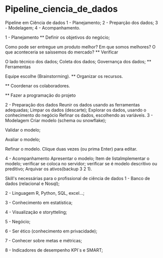 # Pipeline_ciencia_de_dados
Pipeline em Ciência de dados
1 - Planejamento; 2 - Preparção dos dados; 3 - Modelagem; 4 - Acompanhamento.

1 - Planejamento
** Definir os objetivos do negócio;

Como pode ser entregue um produto melhor?
Em que somos melhores?
O que aconteceria se saíssemos do mercado?
** Verificar

O lado técnico dos dados;
Coleta dos dados;
Governança dos dados;
** Ferramentas

Equipe escolhe (Brainstorming).
** Organizar os recursos.

** Coordenar os colaboradores.

** Fazer a programação do projeto

2 - Preparação dos dados
Reunir os dados usando as ferramentas adequadas;
Limpar os dados (descarte);
Explorar os dados, usando o conhecimento do negócio
Refinar os dados, escolhendo as variáveis.
3 - Modelagem
Criar modelo (schema ou snowflake);

Validar o modelo;

Avaliar o modelo;

Refinar o modelo.
Clique duas vezes (ou prima Enter) para editar.

4 - Acompanhamento
Apresentar o modelo;
Item de listaImplementar o modelo;
verificar se coloca no servidor;
verificar se é modelo descritivo ou preditivo;
Arquivar os ativos(backup 3 2 1).

Skill's necessárias para o profissional de ciência de dados
1 - Banco de dados (relacional e Nosql);

2 - Linguagem R, Python, SQL, excel...;

3 - Conhecimento em estatística;

4 - Visualização e storytteling;

5 - Negócio;

6 - Ser ético (conhecimento em privacidade);

7 - Conhecer sobre metas e métricas;

8 - Indicadores de desempenho KPI´s e SMART;


